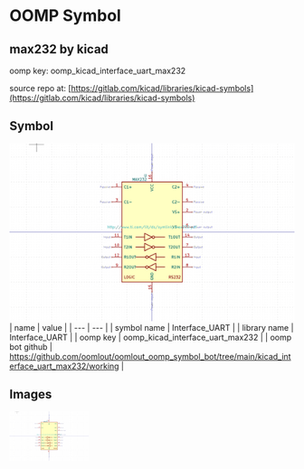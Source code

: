 # OOMP Symbol  
## max232  by kicad  
  
oomp key: oomp_kicad_interface_uart_max232  
  
source repo at: [https://gitlab.com/kicad/libraries/kicad-symbols](https://gitlab.com/kicad/libraries/kicad-symbols)  
## Symbol  
  
[![working.png](working_600.png)](working.png)  
| name | value | 
| --- | --- | 
| symbol name | Interface_UART | 
| library name | Interface_UART | 
| oomp key | oomp_kicad_interface_uart_max232 | 
| oomp bot github | https://github.com/oomlout/oomlout_oomp_symbol_bot/tree/main/kicad_interface_uart_max232/working | 
## Images  
  
[![working.png](working_140.png)](working.png)  
